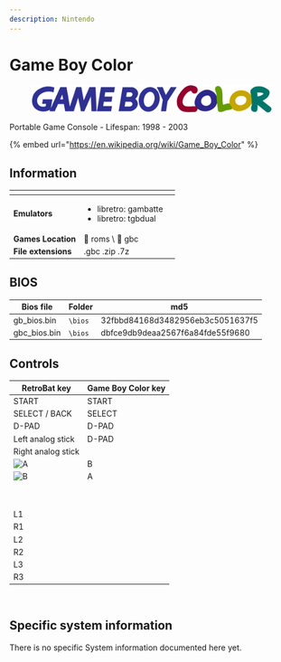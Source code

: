 ```yaml
---
description: Nintendo
---
```


# Game Boy Color

<figure><img src="https://raw.githubusercontent.com/fabricecaruso/es-theme-carbon/master/art/logos/gbc.svg" alt=""><figcaption></figcaption></figure>

Portable Game Console - Lifespan: 1998 - 2003

{% embed url="https://en.wikipedia.org/wiki/Game_Boy_Color" %}

## Information

<table data-header-hidden><thead><tr><th></th><th></th><th data-hidden></th></tr></thead><tbody><tr><td><strong>Emulators</strong></td><td><ul><li>libretro: gambatte</li><li>libretro: tgbdual</li></ul></td><td></td></tr><tr><td><strong>Games Location</strong></td><td><span data-gb-custom-inline data-tag="emoji" data-code="1f4c1">📁</span> roms \ <span data-gb-custom-inline data-tag="emoji" data-code="1f4c2">📂</span> gbc</td><td></td></tr><tr><td><strong>File extensions</strong></td><td>.gbc .zip .7z</td><td></td></tr></tbody></table>

## BIOS

| Bios file     | Folder  | md5                              |
| ------------- | ------- | -------------------------------- |
| gb\_bios.bin  | `\bios` | 32fbbd84168d3482956eb3c5051637f5 |
| gbc\_bios.bin | `\bios` | dbfce9db9deaa2567f6a84fde55f9680 |

## Controls

| RetroBat key                                                                              | Game Boy Color key |
| ----------------------------------------------------------------------------------------- | ------------------ |
| START                                                                                     | START              |
| SELECT / BACK                                                                             | SELECT             |
| D-PAD                                                                                     | D-PAD              |
| Left analog stick                                                                         | D-PAD              |
| Right analog stick                                                                        |                    |
| ![A](<../../../../.gitbook/assets/image (1) (2) (1).png>)                                 | B                  |
| ![B](<../../../../.gitbook/assets/image (4) (1).png>)                                     | A                  |
| <img src="../../../../.gitbook/assets/image (3) (1) (2).png" alt="" data-size="original"> |                    |
| <img src="../../../../.gitbook/assets/image (2) (1) (1).png" alt="" data-size="line">     |                    |
| L1                                                                                        |                    |
| R1                                                                                        |                    |
| L2                                                                                        |                    |
| R2                                                                                        |                    |
| L3                                                                                        |                    |
| R3                                                                                        |                    |

<figure><img src="https://i.imgur.com/ptx8LTP.png" alt=""><figcaption></figcaption></figure>

## Specific system information

There is no specific System information documented here yet.
